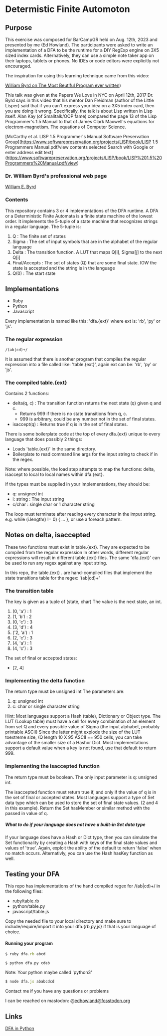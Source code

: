 # Determistic Finite Automoton

## Purpose

This exercise was composed for BarCampGR held on Aug. 12th, 2023 and presented by
me (Ed Howland). The participants were asked to write an implementation of a DFA
to be the runtime for a DIY RegExp engine on 3X5 sized index cards. Alternatively,
they can use a simple note taker app on their laptops, tablets or phones. No IDEs or code editors
were explicitly not encouraged.

The inspiration for using this learning technique came from this video:

[William Byrd on The Most Beutiful Program ever written](https://www.youtube.com/watch?v=OyfBQmvr2Hc))

This talk was given at the Papers We Love in NYC on April 12th,  2017
Dr. Byrd says in this video that his mentor Dan Freidman (author of the Little Lisper)
said that if you can't express your idea on a 3X5 index card, then you are doing it wrong.
Specifically, the talk is about Lisp written in Lisp itself.
Alan Kay (of Smalltalk/OOP fame) compared the page 13 of the Lisp Programmer's 1.5
Manual to that of James Clark Maxwell's equations for electrom-magnetism.
The equations of Computer Science.

[McCarthy et al. LISP 1.5 Programmer's Manual Software Preservation Group](https://www.softwarepreservation.org/projects/LISP/book/LISP 1.5 Programmers Manual.pdf/view contents selected Search with Google or enter address edit text](https://www.softwarepreservation.org/projects/LISP/book/LISP%201.5%20Programmers%20Manual.pdf/view)

### Dr. William Byrd's  professional web page

[William E. Byrd](http://webyrd.net/)


### Contents

This repository contains 3 or 4 implementations of the DFA runtime. A DFA
or a Deterministic Finite Automata is a finite state machine of the lowest order.
It implements the 5-tuple of a state machine that recognizes strings in a regular
language. The 5-tuple is:

1. Q : The finite set of states
2. Sigma :  The set of input symbols that are in the alphabet of the  regular language
3. Delta : The transition function. A LUT  that maps Q[i], Sigma[j] to the next Q[i]
4. Final/Accepts : The set of states (Q)  that are some final state. IOW the state is accepted and the string is in the language
5. Q(0) : The start state

## Implementations

- Ruby
- Python
- Javascript

Every implementation is named like this: 'dfa.{ext}' where ext is: 'rb', 'py' or 'js'.

### The regular expression

```regexp
/(ab|cd)+/
```

It is assumed that there is another program that compiles the regular expression
into a file called like: 'table.{ext}', again ext can be: 'rb', 'py' or 'js'.


### The  compiled table.{ext}

Contains 2 functions:

- delta(q, c) : The transition function returns the next state (q) given q and c.
  * Returns 999 if there is no state transitions from q, c.
  * 999 is arbitrary, could be any number not in the set of final states.
- isaccept(q) : Returns true if q is in the set of final states.

There is some boilerplate code at the top of every dfa.{ext} unique to every language
that does possibly 2 things:

- Loads 'table.{ext}' in the same directory.
- Boilerplate to read command line args for the input string to check if in the regex.


Note: where possible, the load step attempts to map the functions: 
delta, isaccept to local to local names within dfa.{ext}.

If the types  must be supplied in your implementations, they should be:

- q: unsigned int
- i: string : The input string
- c/char : single char or 1 character string


The loop must terminate after reading every character in the imput string.
e.g. while (i.length() != 0) { ... }, or use a foreach pattern.

## Notes on delta, isaccepted

These two functions must exist in table.{ext}.
They are expected to be compiled from the regular expression
In other words,  different regular expressions will result in different
table.{ext} files. The same 'dfa.{ext}' can be used to run any regex against
any input string.

In this repo, the table.{ext} . are hand-compiled files that
implement the state transitions table for the regex: '(ab|cd)+'

### The transition table

The key is given as a tuple of (state, char)
The value is the  next state, an int.

1. (0, 'a') : 1
2. (1, 'b') : 2
3. (0, 'c') : 3
4. (3, 'd') : 4
5. ('2, 'a') : 1
6. (2, 'c') : 3
7. (4, 'a') : 1
8. (4, 'c') : 3


The set of final or accepted states:

- [2, 4]

### Implementing the delta function

The return type must be unsigned int
The parameters are:

1. q: unsigned int
2. c: char or single character string

Hint: Most languages support a Hash (table), Dictionary or Object type.
The LUT (Lookup table) must have a cell for every combination of an element from
set Q and every possible value of Sigma (the input alphabet, probably printable ASCII)
Since the latter might explode the size of the LUT toextreme size,  (Q length 10 X 95 ASCII == 950 cells,
you can take advantage of the smaller size of a Hashor Dict. Most implementations
support a default value when a key is not found, use that default to return 999.

### Implementing the isaccepted function

The return type  must be boolean.
The only input parameter is q: unsigned int.

The isaccepted function must return true if, and only if the value of q is in the
set of final or accepted states.
Most languages support a type of Set data type which can be used to store the
set of final state values. (2 and 4 in this example). Return the Set hasMember or similar
method with the passed in value of q.

##### What to do if your language does not have a built-in Set data type

If your language does have a Hash or Dict type, then you can simulate the Set functionality
by creating a Hash with keys of the final state values and values of 'true'.
Again, exploit the ability of the default  to return 'false' when no match
occurs. Alternativly, you can use the Hash hasKey function as well.


## Testing your DFA

This repo has  implementations of the hand compiled regex  for /(ab|cd)+/
in the following files:

- ruby/table.rb
- python/table.py
- javascript/table.js

Copy the needed file to your local directory and make sure to include/require/import
it into your dfa.{rb,py,js} if that is your language of choice.


#### Running your program

```ruby
$ ruby dfa.rb abcd
```

```python
$ python dfa.py cdab
```

Note: Your python maybe called 'python3'

```javascript
$ node dfa.js ababcdcd
```


Contact me if you have any questions or problems

I can be reached on mastodon: @edhowland@fosstodon.org
## Links

[DFA in Python](https://www.youtube.com/watch?v=32bC33nJR3A)
